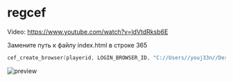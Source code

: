 # regcef

Video: https://www.youtube.com/watch?v=ldVtdRksb6E

Замените путь к файлу index.html в строке 365

```C++
cef_create_browser(playerid, LOGIN_BROWSER_ID, "C://Users//youj33n//Desktop//CefRegistration//siteLogin//index.html", false, true);
```

![preview](http://images.vfl.ru/ii/1645108409/2121d1f5/38084865.png)



